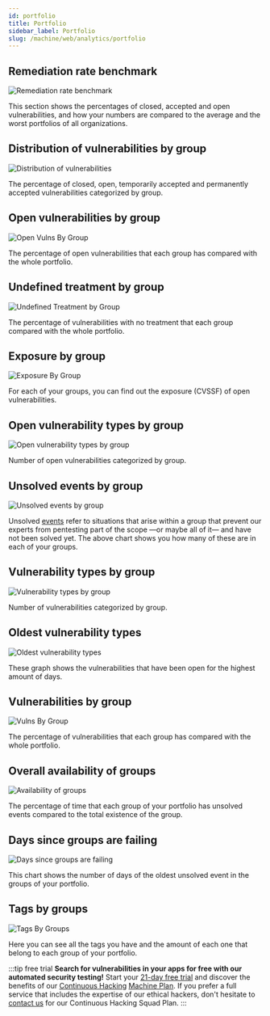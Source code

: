 ```yaml
---
id: portfolio
title: Portfolio
sidebar_label: Portfolio
slug: /machine/web/analytics/portfolio
---
```


## Remediation rate benchmark

![Remediation rate benchmark](https://res.cloudinary.com/fluid-attacks/image/upload/v1646411325/docs/web/analytics/portfolios/remediation_rate_benchmarking.png)

This section shows the
percentages of closed,
accepted and open vulnerabilities,
and how your numbers are
compared to the average
and the worst portfolios
of all organizations.

## Distribution of vulnerabilities by group

![Distribution of vulnerabilities](https://res.cloudinary.com/fluid-attacks/image/upload/v1666196319/docs/web/analytics/portfolios/distribution_port.png)

The percentage of
closed, open, temporarily accepted
and permanently accepted vulnerabilities
categorized by group.

## Open vulnerabilities by group

![Open Vulns By Group](https://res.cloudinary.com/fluid-attacks/image/upload/v1623443232/docs/web/analytics/portfolios/open_vulns_by_group_u5lkiz.png)

The percentage of open vulnerabilities
that each group has
compared with the whole portfolio.

## Undefined treatment by group

![Undefined Treatment by Group](https://res.cloudinary.com/fluid-attacks/image/upload/v1623443233/docs/web/analytics/portfolios/treatmentless_by_group_neyank.png)

The percentage of vulnerabilities
with no treatment that each group
compared with the whole portfolio.

## Exposure by group

![Exposure By Group](https://res.cloudinary.com/fluid-attacks/image/upload/v1645821564/docs/web/analytics/portfolios/open_severity_by_groups.png)

For each of your groups,
you can find out the exposure (CVSSF)
of open vulnerabilities.

## Open vulnerability types by group

![Open vulnerability types by group](https://res.cloudinary.com/fluid-attacks/image/upload/v1647458018/docs/web/analytics/portfolios/portfolio_open_types_vuln_by_group.png)

Number of open vulnerabilities
categorized by group.

## Unsolved events by group

![Unsolved events by group](https://res.cloudinary.com/fluid-attacks/image/upload/v1646409172/docs/web/analytics/portfolios/unsolved_events_by_groups.png)

Unsolved [events](/machine/web/groups/events)
refer to situations that
arise within a group that
prevent our experts from
pentesting part of the scope
—or maybe all of it— and have
not been solved yet.
The above chart shows you how
many of these are in each of
your groups.

## Vulnerability types by group

![Vulnerability types by group](https://res.cloudinary.com/fluid-attacks/image/upload/v1647458018/docs/web/analytics/portfolios/portfolio_types_vuln_by_group.png)

Number of vulnerabilities
categorized by group.

## Oldest vulnerability types

![Oldest vulnerability types](https://res.cloudinary.com/fluid-attacks/image/upload/v1623443233/docs/web/analytics/portfolios/top_oldest_findings_ioqeng.png)

These graph shows
the vulnerabilities
that have been open
for the highest
amount of days.

## Vulnerabilities by group

![Vulns By Group](https://res.cloudinary.com/fluid-attacks/image/upload/v1623443233/docs/web/analytics/portfolios/vulns_by_group_atarhk.png)

The percentage of vulnerabilities
that each group has
compared with the whole portfolio.

## Overall availability of groups

![Availability of groups](https://res.cloudinary.com/fluid-attacks/image/upload/v1666197752/docs/web/analytics/portfolios/overall_port.png)

The percentage of time that
each group of your portfolio
has unsolved events compared to
the total existence of the group.

## Days since groups are failing

![Days since groups are failing](https://res.cloudinary.com/fluid-attacks/image/upload/v1658250049/docs/web/analytics/portfolios/portfolio_oldest_event.png)

This chart shows the number
of days of the oldest
unsolved event in the groups
of your portfolio.

## Tags by groups

![Tags By Groups](https://res.cloudinary.com/fluid-attacks/image/upload/v1623443232/docs/web/analytics/portfolios/tags_by_groups_g8xfjs.png)

Here you can see
all the tags you have
and the amount of each one
that belong to each group
of your portfolio.

:::tip free trial
**Search for vulnerabilities in your apps for free
with our automated security testing!**
Start your [21-day free trial](https://fluidattacks.com/free-trial/)
and discover the benefits of our [Continuous Hacking](https://fluidattacks.com/services/continuous-hacking/)
[Machine Plan](https://fluidattacks.com/plans/).
If you prefer a full service
that includes the expertise of our ethical hackers,
don't hesitate to [contact us](https://fluidattacks.com/contact-us/)
for our Continuous Hacking Squad Plan.
:::
